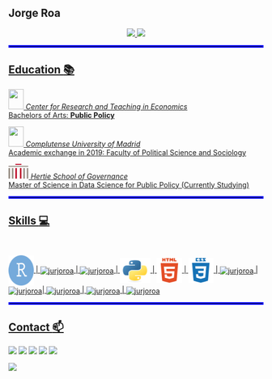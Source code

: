
## Jorge Roa 


<div align="center">
  <a href="https://github.com/jurjoroa">
        <img height="180em" 
  src="https://github-readme-stats.vercel.app/api/top-langs/?username=jurjoroa&theme=algolia&hide_border=false&include_all_commits=true&count_private=true&layout=compact"/>
   <img height="180em"
  src="https://github-readme-streak-stats.herokuapp.com/?user=jurjoroa&theme=algolia&hide_border=false"/>
</div>
 

 
<hr style="border:2px solid blue">

## Education :books:

<img height="40" width="30"
  src="https://upload.wikimedia.org/wikipedia/commons/f/f5/Logo_CIDE.png"/>
*Center for Research and Teaching in Economics*<br>
Bachelors of Arts: **Public Policy** 

<img height="40" width="30"
  src="https://www.estudiaradistancia.es/logos/original/logo-universidad-complutense-de-madrid.png"/>
*Complutense University of Madrid*<br>
Academic exchange in 2019: Faculty of Political Science and Sociology

<img height="30" width="40"
  src="figs/hertie.png">
*Hertie School of Governance*<br>
Master of Science in Data Science for Public Policy (Currently Studying)


</div>

</div>
  
<hr style="border:2px solid blue">

## Skills :computer:
<div> 

<div style="display: inline_block"><br>

  <img align="center" alt="jurjoroa" height="60" width="50" src="https://raw.githubusercontent.com/devicons/devicon/master/icons/rstudio/rstudio-plain.svg"> | 
   <img align="center" alt="jurjoroa" height="50" width="50" src="https://comunidadbioinfo.github.io/cdsb2021_workflows/img/shiny_1.png"> | 
     <img align="center" alt="jurjoroa" height="40" width="170" src="https://quarto.org/quarto.png"> | 
  <img align="center" alt="jurjoroa" height="50" width="60" src="https://raw.githubusercontent.com/devicons/devicon/master/icons/python/python-original.svg"> | 
      <img align="center" alt="jurjoroa" height="50" width="50" src="https://raw.githubusercontent.com/devicons/devicon/master/icons/html5/html5-plain-wordmark.svg"> | 
    <img align="center" alt="jurjoroa" height="50" width="50" src="https://raw.githubusercontent.com/devicons/devicon/master/icons/css3/css3-plain-wordmark.svg"> | 
   <img align="center" alt="jurjoroa" height="50" width="50" src="https://cdn.icon-icons.com/icons2/2107/PNG/512/file_type_stata_icon_130148.png"> | 
  <img align="center" alt="jurjoroa" height="50" width="50" src="https://img.icons8.com/color/452/tableau-software.png">| 
    <img align="center" alt="jurjoroa" height="50" width="50" src="https://cdn.overleaf.com/img/ol-brand/overleaf_og_logo.png"> | 
    <img align="center" alt="jurjoroa" height="50" width="50" src="https://www.aeroterra.com/content/dam/esrisites/en-us/common/icons/product-logos/ArcGIS-Pro.png"> | 
    <img align="center" alt="jurjoroa" height="50" width="50" src="https://upload.wikimedia.org/wikipedia/commons/thumb/5/5f/Microsoft_Office_logo_%282019%E2%80%93present%29.svg/480px-Microsoft_Office_logo_%282019%E2%80%93present%29.svg.png"> 

    
    
  
</div>
  
<hr style="border:2px solid blue">
  
## Contact :mailbox:
<div> 

  <a href="https://twitter.com/JorgeRoaC"><img src="https://img.shields.io/badge/Twitter-1DA1F2?style=for-the-badge&logo=twitter&logoColor=white" target="_blank"></a>
  <a href="https://instagram.com/jurjoroa"><img src="https://img.shields.io/badge/-Instagram-%23E4405F?style=for-the-badge&logo=instagram&logoColor=white" target="_blank"></a>
   <a href="https://www.linkedin.com/in/jorge-roac/" target="_blank"><img src="https://img.shields.io/badge/-LinkedIn-%230077B5?style=for-the-badge&logo=linkedin&logoColor=white" target="_blank"></a> 
  <a href = "mailto:jurjoo@gmail.com"><img src="https://img.shields.io/badge/-Gmail-%23333?style=for-the-badge&logo=gmail&logoColor=white" target="_blank"></a>
    <a href="https://orcid.org/0000-0002-3972-9793" target="_blank"><img src="https://img.shields.io/badge/orcid-A6CE39?style=for-the-badge&logo=orcid&logoColor=white"></a> 
 

</div>

<a href="https://visitcount.itsvg.in">
  <img height = 20px, src="https://visitcount.itsvg.in/api?id=jurjoroa&label=Profile%20Views&color=1&icon=5&pretty=false" />
</a>
